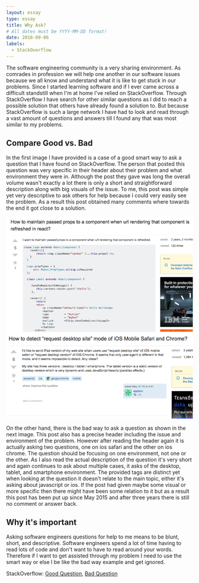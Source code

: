 ```yaml
---
layout: essay
type: essay
title: Why Ask?
# All dates must be YYYY-MM-DD format!
date: 2018-09-06
labels:
  - StackOverflow
---
```


The software engineering community is a very sharing environment. As comrades in profession we will help one another in our software issues because we all know and understand what it is like to get stuck in our problems. Since I started learning software and if I ever came across a difficult standstill when I'm at home I've relied on StackOverflow. Through StackOverflow I have search for other similar questions as I did to reach a possible solution that others have already found a solution to. But because StackOverflow is such a large network I have had to look and read through a vast amount of questions and answers till I found any that was most similar to my problems.

## Compare Good vs. Bad

In the first image I have provided is a case of a good smart way to ask a question that I have found on StackOverflow. The person that posted this question was very specific in their header about their problem and what environment they were in. Although the post they gave was long the overall volume wasn't exactly a lot there is only a short and straightforward description along with big visuals of the issue. To me, this post was simple yet very descriptive to ask others for help because I could very easily see the problem. As a result this post obtained many comments where towards the end it got close to a solution.

<img class="ui small right floated rounded image" src="../images/good.png">
<img class="ui small right floated rounded image" src="../images/bad.png">

On the other hand, there is the bad way to ask a question as shown in the next image. This post also has a precise header including the issue and environment of the problem. However after reading the header again it is actually asking two questions, one on ios safari and the other on ios chrome. The question should be focusing on one environment, not one or the other. As I also read the actual description of the question it's very short and again continues to ask about multiple cases, it asks of the desktop, tablet, and smartphone environment. The provided tags are distinct yet when looking at the question it doesn't relate to the main topic, either it's asking about javascript or ios. If the post had given maybe some visual or more specific then there might have been some relation to it but as a result this post has been put up since May 2015 and after three years there is still no comment or answer back.

## Why it's important

Asking software engineers questions for help to me means to be blunt, short, and descriptive. Software engineers spend a lot of time having to read lots of code and don't want to have to read around your words. Therefore if I want to get assisted through my problem I need to use the smart way or else I be like the bad way example and get ignored.

StackOverflow:
<a href="https://stackoverflow.com/questions/38056800/how-to-maintain-passed-props-to-a-component-when-url-rendering-that-component-is"><i class="large github icon "></i>Good Question</a>,
<a href="https://stackoverflow.com/questions/30251638/how-to-detect-request-desktop-site-mode-of-ios-mobile-safari-and-chrome"><i class="large github icon "></i>Bad Question</a>
